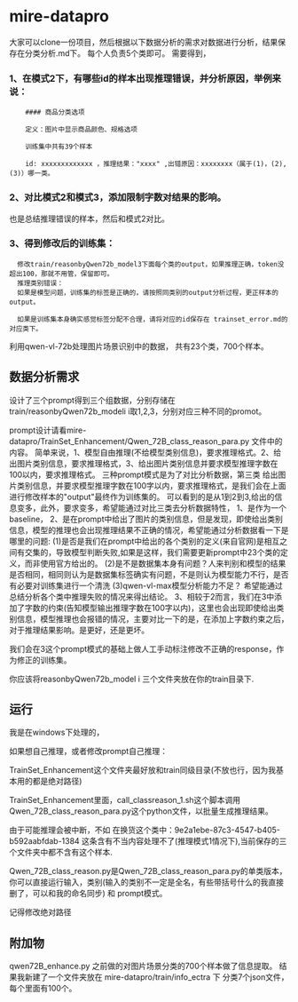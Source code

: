 # mire-datapro

大家可以clone一份项目，然后根据以下数据分析的需求对数据进行分析，结果保存在分类分析.md下。
每个人负责5个类即可。
需要得到，
   ### 1、在模式2下，有哪些id的样本出现推理错误，并分析原因，举例来说：

        #### 商品分类选项 
        
        定义：图片中显示商品颜色、规格选项
        
        训练集中共有39个样本
        
        id: xxxxxxxxxxxxx ，推理结果："xxxx" ,出错原因：xxxxxxxx（属于(1)，(2),(3)）哪一类。

   ### 2、对比模式2和模式3，添加限制字数对结果的影响。
  也是总结推理错误的样本，然后和模式2对比。

   ### 3、得到修改后的训练集：
      修改train/reasonbyQwen72b_model3下面每个类的output，如果推理正确，token没超出100，那就不用管，保留即可。
      推理类别错误：
      如果是模型问题，训练集的标签是正确的，请按照同类别的output分析过程，更正样本的output。
      
      如果是训练集本身确实感觉标签分配不合理，请将对应的id保存在 trainset_error.md的对应类下。
      


利用qwen-vl-72b处理图片场景识别中的数据，
共有23个类，700个样本。

## 数据分析需求

设计了三个prompt得到三个组数据，分别存储在 train/reasonbyQwen72b_modeli  i取1,2,3，分别对应三种不同的promot。

prompt设计请看mire-datapro/TrainSet_Enhancement/Qwen_72B_class_reason_para.py 文件中的内容。
简单来说，1、模型自由推理(不给模型类别信息)，要求推理格式。2、给出图片类别信息，要求推理格式，3、给出图片类别信息并要求模型推理字数在100以内，要求推理格式。
三种prompt模式是为了对比分析数据，第三类 给出图片类别信息，并要求模型推理字数在100字以内，要求推理格式，是我们会在上面进行修改样本的"output"最终作为训练集的。
可以看到的是从1到2到3,给出的信息变多，此外，要求变多，希望能通过对比三类去分析数据特性，
1、是作为一个baseline，
2、是在prompt中给出了图片的类别信息，但是发现，即使给出类别信息，模型的推理也会出现推理结果不正确的情况，希望能通过分析数据看一下是哪里的问题:
  (1)是否是我们在prompt中给出的各个类别的定义(来自官网)是相互之间有交集的，导致模型判断失败,如果是这样，我们需要更新prompt中23个类的定义，而非使用官方给出的。
  (2)是不是数据集本身有问题？人来判别和模型的结果是否相同，相同则认为是数据集标签确实有问题，不是则认为模型能力不行，是否有必要对训练集进行一个清洗
  (3)qwen-vl-max模型分析能力不足？
希望能通过总结分析各个类中推理失败的情况来得出结论。
3、相较于2而言，我们在3中添加了字数的约束(告知模型输出推理字数在100字以内)，这里也会出现即使给出类别信息，模型推理也会报错的情况，主要对比一下的是，在添加上字数约束之后，
  对于推理结果影响。是更好，还是更坏。

我们会在3这个prompt模式的基础上做人工手动标注修改不正确的response，作为修正的训练集。

你应该将reasonbyQwen72b_model i 三个文件夹放在你的train目录下.

## 运行
我是在windows下处理的，

如果想自己推理，或者修改prompt自己推理：

TrainSet_Enhancement这个文件夹最好放和train同级目录(不放也行，因为我基本用的都是绝对路径)

TrainSet_Enhancement里面，call_classreason_1.sh这个脚本调用Qwen_72B_class_reason_para.py这个python文件，以批量生成推理结果。

由于可能推理会被中断，不如
在换货这个类中：9e2a1ebe-87c3-4547-b405-b592aabfdab-1384 这条含有不当内容处理不了(推理模式1情况下),当前保存的三个文件夹中都不含有这个样本.

Qwen_72B_class_reason.py是Qwen_72B_class_reason_para.py的单类版本，你可以直接运行输入，类别(输入的类别不一定是全名，有些带括号什么的我直接删了，可以和我的命名同步)   和 prompt模式。

记得修改绝对路径


## 附加物
qwen72B_enhance.py 之前做的对图片场景分类的700个样本做了信息提取。
结果我新建了一个文件夹放在 mire-datapro/train/info_ectra 下
分类7个json文件，每个里面有100个。
